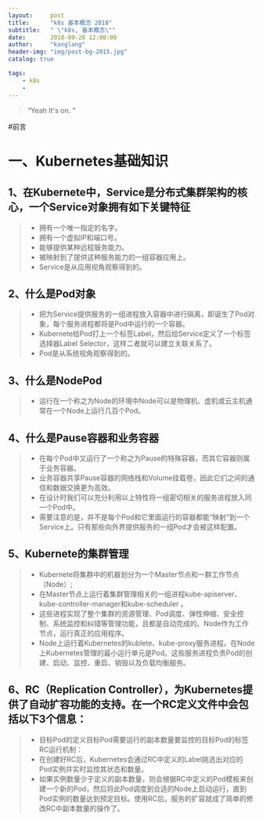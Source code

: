 ```yaml
---
layout:     post
title:      "k8s 基本概念 2018"
subtitle:   " \"k8s, 基本概念\""
date:       2018-09-28 12:00:00
author:     "kanglang"
header-img: "img/post-bg-2015.jpg"
catalog: true

tags:
    - k8s
    -
---
```


> “Yeah It's on. ”


#前言

#  一、Kubernetes基础知识 
## 1、在Kubernete中，Service是分布式集群架构的核心，一个Service对象拥有如下关键特征 
> * 拥有一个唯一指定的名字。
> * 拥有一个虚拟IP和端口号。
> * 能够提供某种远程服务能力。
> * 被映射到了提供这种服务能力的一组容器应用上。
> * Service是从应用视角观察得到的。

## 2、什么是Pod对象 

>* 把为Service提供服务的一组进程放入容器中进行隔离，即诞生了Pod对象，每个服务进程都将是Pod中运行的一个容器。
>* Kubernete给Pod打上一个标签Label，然后给Service定义了一个标签选择器Label Selector，这样二者就可以建立关联关系了。
>* Pod是从系统视角观察得到的。

## 3、什么是NodePod 

>* 运行在一个称之为Node的环境中Node可以是物理机、虚机或云主机通常在一个Node上运行几百个Pod。

## 4、什么是Pause容器和业务容器 

>* 在每个Pod中又运行了一个称之为Pause的特殊容器，而其它容器则属于业务容器。
>* 业务容器共享Pause容器的网络栈和Volume挂载卷，因此它们之间的通信和数据交换更为高效。
>* 在设计时我们可以充分利用以上特性将一组密切相关的服务进程放入同一个Pod中。
>* 需要注意的是，并不是每个Pod和它里面运行的容器都能“映射”到一个Service上。只有那些向外界提供服务的一组Pod才会被这样配置。

## 5、Kubernete的集群管理

>* Kubernete将集群中的机器划分为一个Master节点和一群工作节点（Node）; 
>* 在Master节点上运行着集群管理相关的一组进程kube-apiserver、kube-controller-manager和kube-scheduler 。
>* 这些进程实现了整个集群的资源管理、Pod调度、弹性伸缩、安全控制、系统监控和纠错等管理功能，且都是自动完成的。Node作为工作节点，运行真正的应用程序。
>* Node上运行着Kubernetes的kublete、kube-proxy服务进程。在Node上Kubernetes管理的最小运行单元是Pod。这些服务进程负责Pod的创建、启动、监控、重启、销毁以及负载均衡服务。

## 6、RC（Replication Controller），为Kubernetes提供了自动扩容功能的支持。在一个RC定义文件中会包括以下3个信息：

>* 目标Pod的定义目标Pod需要运行的副本数量要监控的目标Pod的标签RC运行机制：
>* 在创建好RC后，Kubernetes会通过RC中定义的Label挑选出对应的Pod实例并实时监控其状态和数量。
>* 如果实例数量少于定义的副本数量，则会根据RC中定义的Pod模板来创建一个新的Pod，然后将此Pod调度到合适的Node上启动运行，直到Pod实例的数量达到预定目标。使用RC后，服务的扩容就成了简单的修改RC中副本数量的操作了。
    